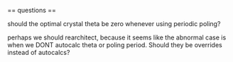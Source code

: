 == questions ==

should the optimal crystal theta be zero whenever using periodic poling?

perhaps we should rearchitect, because it seems like the abnormal case is when we DONT
autocalc theta or poling period. Should they be overrides instead of autocalcs?
